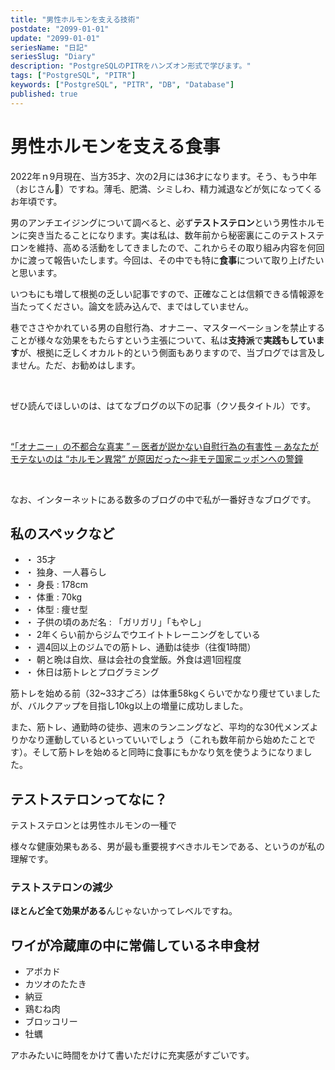 ```yaml
---
title: "男性ホルモンを支える技術"
postdate: "2099-01-01"
update: "2099-01-01"
seriesName: "日記"
seriesSlug: "Diary"
description: "PostgreSQLのPITRをハンズオン形式で学びます。"
tags: ["PostgreSQL", "PITR"]
keywords: ["PostgreSQL", "PITR", "DB", "Database"]
published: true
---
```


# 男性ホルモンを支える食事

2022年ｎ9月現在、当方35才、次の2月には36才になります。そう、もう中年（おじさん👨）ですね。薄毛、肥満、シミしわ、精力減退などが気になってくるお年頃です。

男のアンチエイジングについて調べると、必ず**テストステロン**という男性ホルモンに突き当たることになります。実は私は、数年前から秘密裏にこのテストステロンを維持、高める活動をしてきましたので、これからその取り組み内容を何回かに渡って報告いたします。今回は、その中でも特に**食事**について取り上げたいと思います。

<aside>

いつもにも増して根拠の乏しい記事ですので、正確なことは信頼できる情報源を当たってください。論文を読み込んで、まではしていません。

</aside>

<aside>

巷でささやかれている男の自慰行為、オナニー、マスターベーションを禁止することが様々な効果をもたらすという主張について、私は**支持派**で**実践もしています**が、根拠に乏しくオカルト的という側面もありますので、当ブログでは言及しません。ただ、お勧めはします。

<br />

ぜひ読んでほしいのは、はてなブログの以下の記事（クソ長タイトル）です。

<br />

[“「オナニー」の不都合な真実 ” ─ 医者が説かない自慰行為の有害性 ─ あなたがモテないのは “ホルモン異常” が原因だった〜非モテ国家ニッポンへの警鐘](https://orechan-no-tawagoto.hatenablog.com/entry/2018/01/31/120054)

<br />

なお、インターネットにある数多のブログの中で私が一番好きなブログです。

</aside>

## 私のスペックなど

- ・ 35才
- ・ 独身、一人暮らし
- ・ 身長 : 178cm
- ・ 体重 : 70kg
- ・ 体型 : 痩せ型
- ・ 子供の頃のあだ名 : 「ガリガリ」「もやし」
- ・ 2年くらい前からジムでウエイトトレーニングをしている
- ・ 週4回以上のジムでの筋トレ、通勤は徒歩（往復1時間）
- ・ 朝と晩は自炊、昼は会社の食堂飯。外食は週1回程度
- ・ 休日は筋トレとプログラミング

筋トレを始める前（32~33才ごろ）は体重58kgくらいでかなり痩せていましたが、バルクアップを目指し10kg以上の増量に成功しました。

また、筋トレ、通勤時の徒歩、週末のランニングなど、平均的な30代メンズよりかなり運動しているといっていいでしょう（これも数年前から始めたことです）。そして筋トレを始めると同時に食事にもかなり気を使うようになりました。

## テストステロンってなに？

テストステロンとは男性ホルモンの一種で

様々な健康効果もある、男が最も重要視すべきホルモンである、というのが私の理解です。

### テストステロンの減少

**ほとんど全て効果がある**んじゃないかってレベルですね。

## ワイが冷蔵庫の中に常備しているネ申食材

- アボカド
- カツオのたたき
- 納豆
- 鶏むね肉
- ブロッコリー
- 牡蠣

アホみたいに時間をかけて書いただけに充実感がすごいです。
